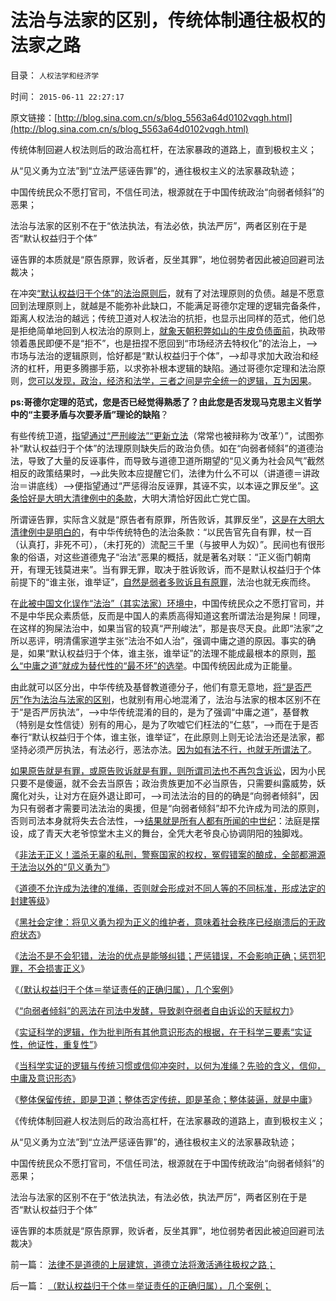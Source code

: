 # 法治与法家的区别，传统体制通往极权的法家之路

目录： `人权法学和经济学` 

时间： `2015-06-11 22:27:17` 

原文链接：[http://blog.sina.com.cn/s/blog_5563a64d0102vqgh.html](http://blog.sina.com.cn/s/blog_5563a64d0102vqgh.html)

传统体制回避人权法则后的政治高杠杆，在法家暴政的道路上，直到极权主义；

从“见义勇为立法”到“立法严惩诬告罪”的，通往极权主义的法家暴政轨迹；

中国传统民众不愿打官司，不信任司法，根源就在于中国传统政治“向弱者倾斜”的恶果；

法治与法家的区别不在于“依法执法，有法必依，执法严厉”，两者区别在于是否“默认权益归于个体”

诬告罪的本质就是“原告原罪，败诉者，反坐其罪”，地位弱势者因此被迫回避司法裁决；

在冲突[“默认权益归于个体”的法治原则后](../../../2015/3/6/关键性的“人权断言：默认权益归于个体”.md)，就有了对法理原则的负债。越是不愿意回到法理原则上，就越是不能弥补此缺口，不能满足哥德尔定理的逻辑完备条件，距离人权法治的越远；传统卫道对人权法治的抗拒，也显示出同样的范式，他们总是拒绝简单地回到人权法治的原则上，[就象天朝积弊如山的牛皮负债面前](../../../2015/6/9/中国政治的真正课题不是“保增长”，而是“乍还债”？.md)，执政带领着愚民即便不是“拒不”，也是扭捏不愿回到“市场经济去特权化”的法治上，——>市场与法治的逻辑原则，恰好都是“默认权益归于个体”，——>却寻求加大政治和经济的杠杆，用更多腾挪手筋，以求弥补根本逻辑的缺陷。通过哥德尔定理和法治原则，[您可以发现，政治，经济和法学，三者之间是完全统一的逻辑，互为因果](../../../2015/6/6/（默认权益归于个体＝举证责任的正确归属），几个案例；.md)。

**ps:哥德尔定理的范式，您是否已经觉得熟悉了？由此您是否发现马克思主义哲学中的“主要矛盾与次要矛盾”理论的缺陷**？

有些传统卫道，[指望通过“严刑峻法”“更新立法](../../../2011/11/11/公有制的自然资源和严刑峻法.md)（常常也被辩称为‘改革’）”，试图弥补“默认权益归于个体”的法理原则缺失后的政治负债。如在“向弱者倾斜”的道德治法，导致了大量的反诬事件，而导致与道德卫道所期望的“见义勇为社会风气”截然相反的政策结果时，——>此失败本应提醒它们，法律为什么不可以（讲道德＝讲政治＝讲底线）——>便指望通过“严惩得治反诬罪，其诬不实，以本诬之罪反坐”。[这条恰好是大明大清律例中的条款](../../../2013/2/15/韩国实名制中《大明律》对崔真实自杀案的判例；.md)，大明大清恰好因此亡党亡国。

所谓诬告罪，实际含义就是“原告者有原罪，所告败诉，其罪反坐”，[这是在大明大清律例中是明白的](../../../2014/6/22/在邓玉娇和李天一两案显露的，公知的中世纪阶级意识.md)，有中华传统特色的法治条款：“以民告官先自有罪，杖一百（认真打，非死不可），（未打死的）流配三千里（与披甲人为奴）”。民间也有很形象的俗语，对这些道德鬼子“治法”恶果的概括，就是著名对联：“正义衙门朝南开，有理无钱莫进来”。当有罪无罪，取决于胜诉败诉，而不是默认权益归于个体前提下的“谁主张，谁举证”，[自然是弱者多败诉且有原罪](../../../2015/6/7/“忘恩负义”不犯法，“向弱者倾斜”与封建体制的逻辑等价历程.md)，法治也就无疾而终。

在[此被中国文化误作“法治”（其实法家）环境中](../../../2013/7/15/法治社会根本没有“违法”概念.md)，中国传统民众之不愿打官司，并不是中华民众素质低，反而是中国人的素质高得知道这套所谓法治是狗屎！同理，在这样的狗屎法治中，如果当官的较真“严刑峻法”，那是丧尽天良。此即“法家”之所以恶评，明清儒家道学主张“法治不如人治”，强调中庸之道的原因。事实的确是，如果“默认权益归于个体，谁主张，谁举证”的法理不能成最根本的原则，[那么“中庸之道”就成为替代性的“最不坏”的选举](http://darthvad.blog.sohu.com/132381039.html)。中国传统因此成为正能量。

由此就可以区分出，中华传统及基督教道德分子，他们有意无意地，[将“是否严厉”作为法治与法家的区别](../../../2009/7/12/政府依法执法不是镇压.md)，也就别有用心地混淆了，法治与法家的根本区别不在于“是否严厉执法”，——>中华传统混淆的目的，是为了强调“中庸之道”，基督教（特别是女性信徒）别有的用心，是为了吹嘘它们枉法的“仁慈”，——>而在于是否奉行“默认权益归于个体，谁主张，谁举证”，在此原则上则无论法治还是法家，都坚持必须严厉执法，有法必行，恶法亦法。[因为如有法不行，也就无所谓法了](../../../2009/7/12/枉法人治乃分裂之门.md)。

[如果原告就是有罪，或原告败诉就是有罪，则所谓司法也不再包含诉讼](../../../2012/4/29/讼棍现象有害但必须合法，以确保自由诉讼.md)，因为小民只要不是傻逼，就不会去当原告；政治贵族更加不必当原告，只需要纠露威势，妖魔化对头，让对方在庭外退让即可，——>司法法治的目的的确是“向弱者倾斜”，因为只有弱者才需要司法法治的奥援，但是“向弱者倾斜”却不允许成为司法的原则，否则司法本身就将失去合法性，——>[结果就是所有人都有所闻的中世纪](../../../2011/1/26/君权神授“向弱者倾斜”和绝对的弱者.md)：法庭是摆设，成了青天大老爷惊堂木主义的舞台，全凭大老爷良心协调阴阳的独脚戏。

《[非法无正义！滥杀无辜的私刑，警察国家的权权，冤假错案的酿成，全部都溯源于法治以外的“见义勇为”](../../../2015/6/2/非法无正义！以及极权国家最根本的正义.md)》

《[道德不允许成为法律的准绳，否则就会形成对不同人等的不同标准，形成法定的封建等级](../../../2015/6/3/极权不是民族的命运，总是一窝愚民的选择.md)》

《[黑社会定律：将见义勇为视为正义的维护者，意味着社会秩序已经崩溃后的无政府状态](../../../2015/6/4/黑社会定律中的“见义勇为”，司法独立的根本交换.md)》

《[法治不是不会犯错，法治的优点是能够纠错；严惩错误，不会影响正确；惩罚犯罪，不会损害正义](../../../2015/6/5/法治面前人人平等，不以“个人背景及无关细节”为转移，几个案例.md)》

《[（默认权益归于个体＝举证责任的正确归属），几个案例](../../../2015/6/6/（默认权益归于个体＝举证责任的正确归属），几个案例；.md)》

《[“向弱者倾斜”的恶法在司法中发酵，导致剥夺弱者自由诉讼的天赋权力](../../../2015/6/7/“忘恩负义”不犯法，“向弱者倾斜”与封建体制的逻辑等价历程.md)》

《[实证科学的逻辑，作为批判所有其他意识形态的根据，在于科学三要素“实证性，他证性，重复性”](../../../2015/6/8/三角演义：政治洗脑vs传统习惯vs科学知识.md)》

《[当科学实证的逻辑与传统习惯或信仰冲突时，以何为准绳？先验的含义，信仰，中庸及意识形态](../../../2015/6/9/先验的含义，信仰，中庸，意识形态，及科学.md)》

《[整体保留传统，即是卫道；整体否定传统，即是革命；整体装逼，就是中庸](../../../2015/6/10/落后与现代的对抗，本质上是传统与科学的斗争；.md)》

《传统体制回避人权法则后的政治高杠杆，在法家暴政的道路上，直到极权主义；

从“见义勇为立法”到“立法严惩诬告罪”的，通往极权主义的法家暴政轨迹；

中国传统民众不愿打官司，不信任司法，根源就在于中国传统政治“向弱者倾斜”的恶果；

法治与法家的区别不在于“依法执法，有法必依，执法严厉”，两者区别在于是否“默认权益归于个体”

诬告罪的本质就是“原告原罪，败诉者，反坐其罪”，地位弱势者因此被迫回避司法裁决》

前一篇： [法律不是道德的上层建筑，道德立法将激活通往极权之路；](../../../2015/6/12/法律不是道德的上层建筑，道德立法将激活通往极权之路；.md)

后一篇： [（默认权益归于个体＝举证责任的正确归属），几个案例；](../../../2015/6/6/（默认权益归于个体＝举证责任的正确归属），几个案例；.md)


